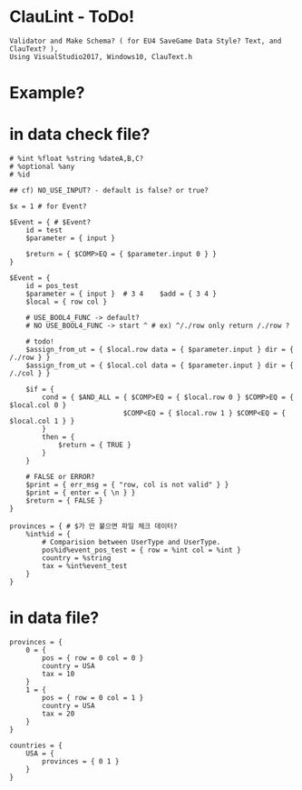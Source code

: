 # ClauLint - ToDo!
    Validator and Make Schema? ( for EU4 SaveGame Data Style? Text, and ClauText? ),
    Using VisualStudio2017, Windows10, ClauText.h

# Example?
 # in data check file?

    # %int %float %string %dateA,B,C?
    # %optional %any
    # %id

    ## cf) NO_USE_INPUT? - default is false? or true?

    $x = 1 # for Event?

    $Event = { # $Event?
        id = test
        $parameter = { input }

        $return = { $COMP>EQ = { $parameter.input 0 } }
    }

    $Event = {
        id = pos_test
        $parameter = { input }  # 3 4    $add = { 3 4 }
        $local = { row col }

        # USE_BOOL4_FUNC -> default?
        # NO USE_BOOL4_FUNC -> start ^ # ex) ^/./row only return /./row ?

        # todo!
        $assign_from_ut = { $local.row data = { $parameter.input } dir = { /./row } }
        $assign_from_ut = { $local.col data = { $parameter.input } dir = { /./col } }

        $if = { 
            cond = { $AND_ALL = { $COMP>EQ = { $local.row 0 } $COMP>EQ = { $local.col 0 } 
                                $COMP<EQ = { $local.row 1 } $COMP<EQ = { $local.col 1 } } 
            }
            then = {
                $return = { TRUE }
            }
        }

        # FALSE or ERROR?
        $print = { err_msg = { "row, col is not valid" } }
        $print = { enter = { \n } }
        $return = { FALSE }
    }

    provinces = { # $가 안 붙으면 파일 체크 데이터?
        %int%id = {
            # Comparision between UserType and UserType.
            pos%id%event_pos_test = { row = %int col = %int } 
            country = %string
            tax = %int%event_test
        }
    }

  # in data file?
    provinces = {
        0 = {
            pos = { row = 0 col = 0 }
            country = USA
            tax = 10
        }
        1 = {
            pos = { row = 0 col = 1 }
            country = USA
            tax = 20
        }
    }

    countries = {
        USA = {
            provinces = { 0 1 }
        }
    }
